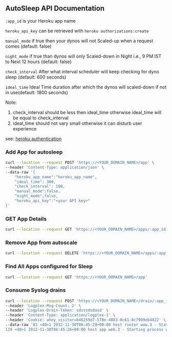 AutoSleep API Documentation
----------------------------

`:app_id` is your Heroku app name

`heroku_api_key` can be retrieved with  `heroku authorizations:create`

`manual_mode` if true then your dynos will not Scaled-up when a request comes (default: false)

`night_mode` if true than dynos will only Scaled-down in Night i.e., 9 PM IST to Next 12 hours (default: false)

`check_interval` After what interval scheduler will keep checking for dyno sleep (default: 600  seconds)

`ideal_time`  Ideal Time duration after which the dynos will scaled-down if not in use(default: 1800 seconds)


Note: 
1) check_interval should be less then ideal_time otherwise ideal_time will be equal to check_interval
2) ideal_time should not vary small otherwise it can disturb user experience 

see: [heroku authentication](https://devcenter.heroku.com/articles/platform-api-quickstart#authentication) 

### Add App for autosleep

```sh
curl --location --request POST 'https://<YOUR_DOMAIN_NAME>/app' \
--header 'Content-Type: application/json' \
--data-raw '{
	"heroku_app_name":"heroku_app_name",
	"ideal_time": 300,
	"check_interval": 100,
	"manual_mode":false,
	"night_mode",false,
	"heroku_api_key":"<your API key>"
}'
```

### GET App Details 

```sh
curl --location --request GET 'https://<YOUR_DOMAIN_NAME>/apps/:app_id'
```

### Remove App from autoscale

```sh
curl --location --request DELETE 'https://<YOUR_DOMAIN_NAME>/apps/:app_id'
```

### Find All Apps configured for Sleep

```sh
curl --location --request GET 'https://<YOUR_DOMAIN_NAME>/app'
```

### Consume Syslog drains

```sh
curl --location --request POST 'https://<YOUR_DOMAIN_NAME>/drain/:app_id' \
--header 'Logplex-Msg-Count: 2' \
--header 'Logplex-Drain-Token: sdsssdsdasd' \
--header 'Content-Type: application/logplex-1' \
--header 'Cookie: ahoy_visitor=b46259d7-578e-4083-8c61-8c7909eb4822' \
--data-raw '83 <40>1 2012-11-30T06:45:29+00:00 host router www.3 - State changed from starting to up
119 <40>1 2012-11-30T06:45:26+00:00 host app web.3 - Starting process with command `bundle exec rackup config.ru -p 24405`'
```

